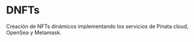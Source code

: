 # DNFTs
Creación de NFTs dinámicos implementando los servicios de Pinata cloud, OpenSea y Metamask.
